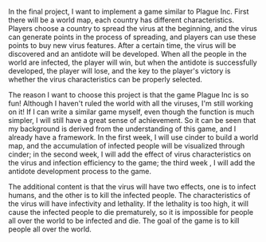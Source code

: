 In the final project, I want to implement a game similar to Plague Inc. First there will be a world map, each country has different characteristics. Players choose a country to spread the virus at the beginning, and the virus can generate points in the process of spreading, and players can use these points to buy new virus features. After a certain time, the virus will be discovered and an antidote will be developed. When all the people in the world are infected, the player will win, but when the antidote is successfully developed, the player will lose, and the key to the player's victory is whether the virus characteristics can be properly selected.

The reason I want to choose this project is that the game Plague Inc is so fun! Although I haven't ruled the world with all the viruses, I'm still working on it! If I can write a similar game myself, even though the function is much simpler, I will still have a great sense of achievement. So it can be seen that my background is derived from the understanding of this game, and I already have a framework.
In the first week, I will use cinder to build a world map, and the accumulation of infected people will be visualized through cinder; in the second week, I will add the effect of virus characteristics on the virus and infection efficiency to the game; the third week , I will add the antidote development process to the game.

The additional content is that the virus will have two effects, one is to infect humans, and the other is to kill the infected people. The characteristics of the virus will have infectivity and lethality. If the lethality is too high, it will cause the infected people to die prematurely, so it is impossible for people all over the world to be infected and die. The goal of the game is to kill people all over the world.
